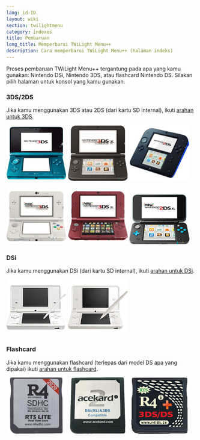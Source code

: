```yaml
---
lang: id-ID
layout: wiki
section: twilightmenu
category: indexes
title: Pembaruan
long_title: Memperbarui TWiLight Menu++
description: Cara memperbarui TWiLight Menu++ (halaman indeks)
---
```


Proses pembaruan TWiLight Menu++ tergantung pada apa yang kamu gunakan: Nintendo DSi, Nintendo 3DS, atau flashcard Nintendo DS. Silakan pilih halaman untuk konsol yang kamu gunakan.

### 3DS/2DS
Jika kamu menggunakan 3DS atau 2DS (dari kartu SD internal), ikuti [arahan untuk 3DS](updating-3ds).

[![Nintendo 3DS](/assets/images/consoles/old3ds.png)](updating-3ds) [![Nintendo 3DS XL](/assets/images/consoles/old3dsxl.png)](updating-3ds) [![Nintendo 2DS](/assets/images/consoles/2ds.png)](updating-3ds)

[![New Nintendo 3DS](/assets/images/consoles/new3ds.png)](updating-3ds) [![New Nintendo 3DS XL](/assets/images/consoles/new3dsxl.png)](updating-3ds) [![New Nintendo 2DS XL](/assets/images/consoles/new2dsxl.png)](updating-3ds)

### DSi
Jika kamu menggunakan DSi (dari kartu SD internal), ikuti [arahan untuk DSi](updating-dsi).

[![Nintendo DSi](/assets/images/consoles/dsi.png)](updating-dsi) [![Nintendo DSi XL](/assets/images/consoles/dsixl.png)](updating-dsi)

### Flashcard
Jika kamu menggunakan flashcard (terlepas dari model DS apa yang dipakai) ikuti [arahan untuk flashcard](updating-flashcard).

[![Flashcard r4isdhc.com](/assets/images/consoles/r4isdhc.com.png)](updating-flashcard) [![Flashcard Acekard2i](/assets/images/consoles/acekard2i.png)](updating-flashcard) [![Flashcard R4i Gold 3DS Plus](/assets/images/consoles/r4igold3dsplus.png)](updating-flashcard)
